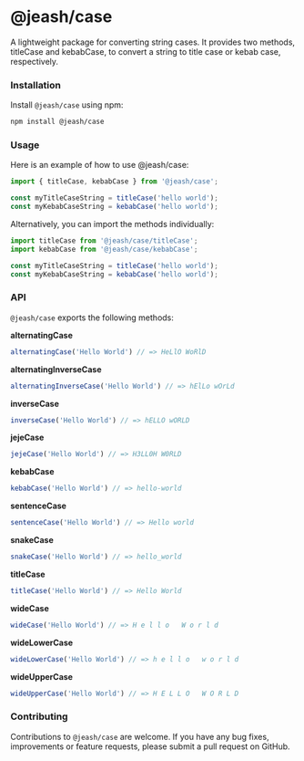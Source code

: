 # @jeash/case
A lightweight package for converting string cases. It provides two methods, titleCase and kebabCase, to convert a string to title case or kebab case, respectively.

### Installation
Install `@jeash/case` using npm:

```bash
npm install @jeash/case
```

### Usage
Here is an example of how to use @jeash/case:

```js
import { titleCase, kebabCase } from '@jeash/case';

const myTitleCaseString = titleCase('hello world');
const myKebabCaseString = kebabCase('hello world');
```


Alternatively, you can import the methods individually:
```js
import titleCase from '@jeash/case/titleCase';
import kebabCase from '@jeash/case/kebabCase';

const myTitleCaseString = titleCase('hello world');
const myKebabCaseString = kebabCase('hello world');
```

### API

`@jeash/case` exports the following methods:

**alternatingCase**
```js 
alternatingCase('Hello World') // => HeLlO WoRlD
 ````

**alternatingInverseCase**
```js 
alternatingInverseCase('Hello World') // => hElLo wOrLd
 ````

**inverseCase**
```js 
inverseCase('Hello World') // => hELLO wORLD
 ````

**jejeCase**
```js 
jejeCase('Hello World') // => H3LL0H W0RLD
 ````

**kebabCase**
```js 
kebabCase('Hello World') // => hello-world
 ````

**sentenceCase**
```js 
sentenceCase('Hello World') // => Hello world
 ````

**snakeCase**
```js 
snakeCase('Hello World') // => hello_world
 ````

**titleCase**
```js 
titleCase('Hello World') // => Hello World
 ````

**wideCase**
```js 
wideCase('Hello World') // => H e l l o   W o r l d
 ````

**wideLowerCase**
```js 
wideLowerCase('Hello World') // => h e l l o   w o r l d
 ````

**wideUpperCase**
```js 
wideUpperCase('Hello World') // => H E L L O   W O R L D
 ````

### Contributing
Contributions to `@jeash/case` are welcome. If you have any bug fixes, improvements or feature requests, please submit a pull request on GitHub.
